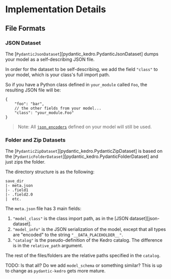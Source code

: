 # Implementation Details

## File Formats

### JSON Dataset

The [`PydanticJsonDataset`][pydantic_kedro.PydanticJsonDataset] dumps your
model as a self-describing JSON file.

In order for the dataset to be self-describing, we add the field `"class"` to your model, which is your class's full import path.

So if you have a Python class defined in `your_module` called `Foo`, the resulting
JSON file will be:

```jsonc
{
    "foo": "bar",
    // the other fields from your model...
    "class": "your_module.Foo"
}
```

> Note: All [`json_encoders`](https://docs.pydantic.dev/usage/exporting_models/#json_encoders)
> defined on your model will still be used.

### Folder and Zip Datasets

The [`PydanticZipDataset`][pydantic_kedro.PydanticZipDataset] is based on the
[`PydanticFolderDataset`][pydantic_kedro.PydanticFolderDataset] and just zips
the folder.

The directory structure is as the following:

```text
save_dir
|- meta.json
|- .field1
|- .field2.0
|  etc.
```

The `meta.json` file has 3 main fields:

1. `"model_class"` is the class import path, as in the [JSON dataset][json-dataset].
2. `"model_info"` is the JSON serialization of the model, except that all
   types are "encoded" to the string `"__DATA_PLACEHOLDER__"`.
3. `"catalog"` is the pseudo-definition of the Kedro catalog.
   The difference is in the `relative_path` argument.

The rest of the files/folders are the relative paths specified in the `catalog`.

TODO: Is that all? Do we add `model_schema` or something similar?
This is up to change as `pydantic-kedro` gets more mature.
